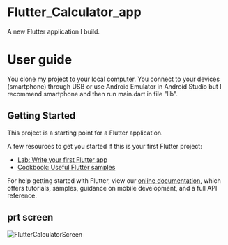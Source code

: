 # Flutter_Calculator_app

A new Flutter application I build.
# User guide

You clone my project to your local computer. You connect to your devices (smartphone) through USB or use Android Emulator in Android Studio but I recommend smartphone and then run main.dart in file "lib".

## Getting Started

This project is a starting point for a Flutter application.

A few resources to get you started if this is your first Flutter project:

- [Lab: Write your first Flutter app](https://flutter.dev/docs/get-started/codelab)
- [Cookbook: Useful Flutter samples](https://flutter.dev/docs/cookbook)

For help getting started with Flutter, view our
[online documentation](https://flutter.dev/docs), which offers tutorials,
samples, guidance on mobile development, and a full API reference.
## prt screen
![FlutterCalculatorScreen](https://drive.google.com/file/d/1txggoLUwAc-qv2TyBu69fcrArSaYAxFA/view?usp=sharing)
